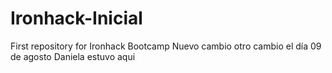 # Ironhack-Inicial
First repository for Ironhack Bootcamp
Nuevo cambio
otro cambio el día 09 de agosto
Daniela estuvo aqui
